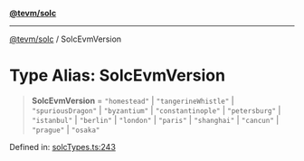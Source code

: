 [**@tevm/solc**](../README.md)

***

[@tevm/solc](../globals.md) / SolcEvmVersion

# Type Alias: SolcEvmVersion

> **SolcEvmVersion** = `"homestead"` \| `"tangerineWhistle"` \| `"spuriousDragon"` \| `"byzantium"` \| `"constantinople"` \| `"petersburg"` \| `"istanbul"` \| `"berlin"` \| `"london"` \| `"paris"` \| `"shanghai"` \| `"cancun"` \| `"prague"` \| `"osaka"`

Defined in: [solcTypes.ts:243](https://github.com/evmts/compiler/blob/main/packages/solc/src/solcTypes.ts#L243)
